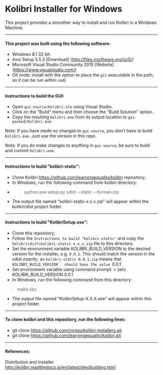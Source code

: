 Kolibri Installer for Windows
==========

This project provides a smoother way to install and run Kolibri in a Windows Machine.

---
#### This project was built using the following software:
* Windows 8.1 32 bit.
* Inno Setup 5.5.3 [Download] (http://files.jrsoftware.org/is/5/)
* Microsoft Visual Studio Community 2015 [Website] (https://www.visualstudio.com/)
* Git (note: install with the option to place the `git` executable in the path, so it can be run within `cmd`)

---
#### Instructions to build the GUI:
* Open `gui-source/Kolibri.sln` using Visual Studio.
* Click on the "Build" menu and then choose the "Build Solution" option.
* Copy the resulting `Kolibri.exe` from its output location to `gui-packed/Kolibri.exe`

Note: If you have made no changes to `gui-source`, you don't have to build `Kolibri.exe`. Just use the version in this repo.

Note: If you *do* make changes to anything in `gui-source`, be sure to build and commit `Kolibri.exe`.

---
#### Instructions to build "kolibri-static":

* Clone Kolibri https://github.com/learningequality/kolibri repository;
* In Windows, run the following command from kolibri directory:
* > python.exe setup.py sdist --static --format=zip
* The output file named "kolibri-static-x.x.x.zip" will appear within the kolibri/dist project folder.

---
#### Instructions to build "KolibriSetup.exe":

* Clone this repository;
* Follow the `Instructions to build "kolibri-static"` and copy the `kolibri\dist\kolibri-static-x.x.x.zip` file to this directory.
* Set the environment variable KOLIBRI_BUILD_VERSION to the desired version for the installer, e.g. `0.0.1`.
  This should match the version in the sdist *exactly*, so `kolibri-static-0.0.1.zip` means that `KOLIBRI_BUILD_VERSION``
  should have the value `0.0.1`.
* Set environment variable using command prompt: > setx KOLIBRI_BUILD_VERSION 0.0.1
* In Windows, run the following command from this directory:
> make.vbs
* The output file named "KolibriSetup-X.X.X.exe" will appear within this project folder.

---
#### To clone kolibri and this repository, run the following lines:

* git clone https://github.com/mrpau/kolibri-installers.git
* git clone https://github.com/learningequality/kolibri.git

---
#### References:

Distribution and Installer http://kolibri.readthedocs.io/en/latest/dev/building.html
